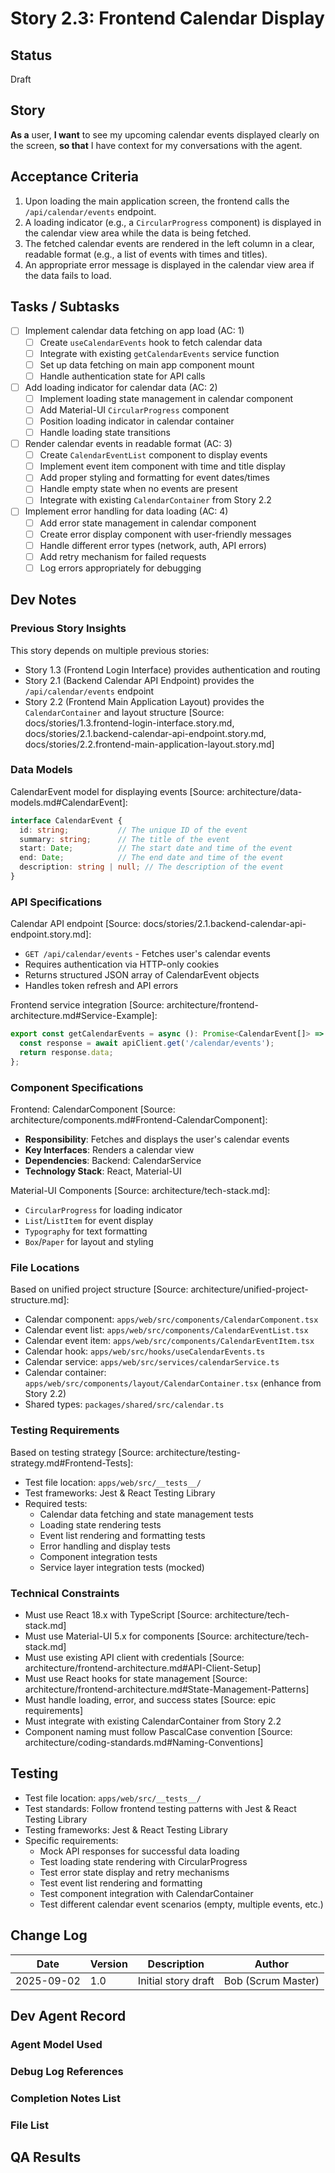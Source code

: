 # Story 2.3: Frontend Calendar Display

## Status
Draft

## Story
**As a** user,
**I want** to see my upcoming calendar events displayed clearly on the screen,
**so that** I have context for my conversations with the agent.

## Acceptance Criteria
1. Upon loading the main application screen, the frontend calls the `/api/calendar/events` endpoint.
2. A loading indicator (e.g., a `CircularProgress` component) is displayed in the calendar view area while the data is being fetched.
3. The fetched calendar events are rendered in the left column in a clear, readable format (e.g., a list of events with times and titles).
4. An appropriate error message is displayed in the calendar view area if the data fails to load.

## Tasks / Subtasks
- [ ] Implement calendar data fetching on app load (AC: 1)
  - [ ] Create `useCalendarEvents` hook to fetch calendar data
  - [ ] Integrate with existing `getCalendarEvents` service function
  - [ ] Set up data fetching on main app component mount
  - [ ] Handle authentication state for API calls
- [ ] Add loading indicator for calendar data (AC: 2)
  - [ ] Implement loading state management in calendar component
  - [ ] Add Material-UI `CircularProgress` component
  - [ ] Position loading indicator in calendar container
  - [ ] Handle loading state transitions
- [ ] Render calendar events in readable format (AC: 3)
  - [ ] Create `CalendarEventList` component to display events
  - [ ] Implement event item component with time and title display
  - [ ] Add proper styling and formatting for event dates/times
  - [ ] Handle empty state when no events are present
  - [ ] Integrate with existing `CalendarContainer` from Story 2.2
- [ ] Implement error handling for data loading (AC: 4)
  - [ ] Add error state management in calendar component
  - [ ] Create error display component with user-friendly messages
  - [ ] Handle different error types (network, auth, API errors)
  - [ ] Add retry mechanism for failed requests
  - [ ] Log errors appropriately for debugging

## Dev Notes

### Previous Story Insights
This story depends on multiple previous stories:
- Story 1.3 (Frontend Login Interface) provides authentication and routing
- Story 2.1 (Backend Calendar API Endpoint) provides the `/api/calendar/events` endpoint
- Story 2.2 (Frontend Main Application Layout) provides the `CalendarContainer` and layout structure
[Source: docs/stories/1.3.frontend-login-interface.story.md, docs/stories/2.1.backend-calendar-api-endpoint.story.md, docs/stories/2.2.frontend-main-application-layout.story.md]

### Data Models
CalendarEvent model for displaying events [Source: architecture/data-models.md#CalendarEvent]:
```typescript
interface CalendarEvent {
  id: string;           // The unique ID of the event
  summary: string;      // The title of the event
  start: Date;          // The start date and time of the event
  end: Date;            // The end date and time of the event
  description: string | null; // The description of the event
}
```

### API Specifications
Calendar API endpoint [Source: docs/stories/2.1.backend-calendar-api-endpoint.story.md]:
- `GET /api/calendar/events` - Fetches user's calendar events
- Requires authentication via HTTP-only cookies
- Returns structured JSON array of CalendarEvent objects
- Handles token refresh and API errors

Frontend service integration [Source: architecture/frontend-architecture.md#Service-Example]:
```typescript
export const getCalendarEvents = async (): Promise<CalendarEvent[]> => {
  const response = await apiClient.get('/calendar/events');
  return response.data;
};
```

### Component Specifications
Frontend: CalendarComponent [Source: architecture/components.md#Frontend-CalendarComponent]:
- **Responsibility**: Fetches and displays the user's calendar events
- **Key Interfaces**: Renders a calendar view
- **Dependencies**: Backend: CalendarService
- **Technology Stack**: React, Material-UI

Material-UI Components [Source: architecture/tech-stack.md]:
- `CircularProgress` for loading indicator
- `List`/`ListItem` for event display
- `Typography` for text formatting
- `Box`/`Paper` for layout and styling

### File Locations
Based on unified project structure [Source: architecture/unified-project-structure.md]:
- Calendar component: `apps/web/src/components/CalendarComponent.tsx`
- Calendar event list: `apps/web/src/components/CalendarEventList.tsx`
- Calendar event item: `apps/web/src/components/CalendarEventItem.tsx`
- Calendar hook: `apps/web/src/hooks/useCalendarEvents.ts`
- Calendar service: `apps/web/src/services/calendarService.ts`
- Calendar container: `apps/web/src/components/layout/CalendarContainer.tsx` (enhance from Story 2.2)
- Shared types: `packages/shared/src/calendar.ts`

### Testing Requirements
Based on testing strategy [Source: architecture/testing-strategy.md#Frontend-Tests]:
- Test file location: `apps/web/src/__tests__/`
- Test frameworks: Jest & React Testing Library
- Required tests:
  - Calendar data fetching and state management tests
  - Loading state rendering tests
  - Event list rendering and formatting tests
  - Error handling and display tests
  - Component integration tests
  - Service layer integration tests (mocked)

### Technical Constraints
- Must use React 18.x with TypeScript [Source: architecture/tech-stack.md]
- Must use Material-UI 5.x for components [Source: architecture/tech-stack.md]
- Must use existing API client with credentials [Source: architecture/frontend-architecture.md#API-Client-Setup]
- Must use React hooks for state management [Source: architecture/frontend-architecture.md#State-Management-Patterns]
- Must handle loading, error, and success states [Source: epic requirements]
- Must integrate with existing CalendarContainer from Story 2.2
- Component naming must follow PascalCase convention [Source: architecture/coding-standards.md#Naming-Conventions]

## Testing
- Test file location: `apps/web/src/__tests__/`
- Test standards: Follow frontend testing patterns with Jest & React Testing Library
- Testing frameworks: Jest & React Testing Library
- Specific requirements:
  - Mock API responses for successful data loading
  - Test loading state rendering with CircularProgress
  - Test error state display and retry mechanisms
  - Test event list rendering and formatting
  - Test component integration with CalendarContainer
  - Test different calendar event scenarios (empty, multiple events, etc.)

## Change Log
| Date | Version | Description | Author |
|------|---------|-------------|--------|
| 2025-09-02 | 1.0 | Initial story draft | Bob (Scrum Master) |

## Dev Agent Record

### Agent Model Used

### Debug Log References

### Completion Notes List

### File List

## QA Results
